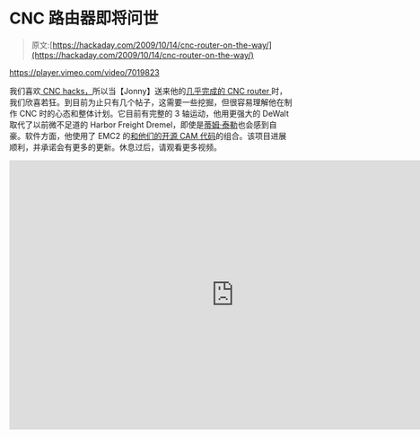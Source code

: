 # CNC 路由器即将问世

> 原文:[https://hackaday.com/2009/10/14/cnc-router-on-the-way/](https://hackaday.com/2009/10/14/cnc-router-on-the-way/)

<https://player.vimeo.com/video/7019823>

</div> <p>我们喜欢<a href="http://hackaday.com/category/cnc-hacks/"> CNC hacks，</a>所以当【Jonny】送来他的<a href="http://mindshaftgap.blogspot.com/2009/10/its-alive.html" target="_blank">几乎完成的 CNC router </a>时，我们欣喜若狂。到目前为止只有几个帖子，这需要一些挖掘，但很容易理解他在制作 CNC 时的心态和整体计划。它目前有完整的 3 轴运动，他用更强大的 DeWalt 取代了以前微不足道的 Harbor Freight Dremel，即使是<a href="http://en.wikipedia.org/wiki/Tim_Taylor_%28character%29" target="_blank">蒂姆·泰勒</a>也会感到自豪。软件方面，他使用了 EMC2 的<a href="http://www.linuxcnc.org/" target="_blank">和他们的</a><a href="http://wiki.linuxcnc.org/cgi-bin/emcinfo.pl?Cam" target="_blank">开源 CAM 代码</a>的组合。该项目进展顺利，并承诺会有更多的更新。休息过后，请观看更多视频。<span id="more-17210"/></p> <div class="embed-vimeo" style="text-align: center;"><iframe src="https://player.vimeo.com/video/7019805" width="800" height="480" frameborder="0" webkitallowfullscreen="" mozallowfullscreen="" allowfullscreen=""/></div> <div class="embed-vimeo" style="text-align: center;"><iframe src="https://player.vimeo.com/video/7019773" width="800" height="480" frameborder="0" webkitallowfullscreen="" mozallowfullscreen="" allowfullscreen=""/></div> </body> </html>